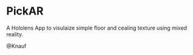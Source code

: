 PickAR
======

A Hololens App to visulaize simple floor and cealing texture using mixed reality.

@Knauf 
